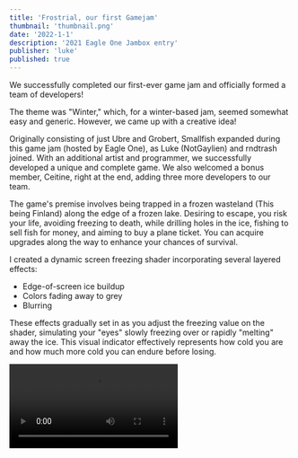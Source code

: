 ```yaml
---
title: 'Frostrial, our first Gamejam'
thumbnail: 'thumbnail.png'
date: '2022-1-1'
description: '2021 Eagle One Jambox entry'
publisher: 'luke'
published: true
---
```


We successfully completed our first-ever game jam and officially formed a team of developers!

The theme was "Winter," which, for a winter-based jam, seemed somewhat easy and generic. However, we came up with a creative idea!

Originally consisting of just Ubre and Grobert, Smallfish expanded during this game jam (hosted by Eagle One), as Luke (NotGaylien) and rndtrash joined. With an additional artist and programmer, we successfully developed a unique and complete game. We also welcomed a bonus member, Ceitine, right at the end, adding three more developers to our team.

<Heading title="The Game?" />

The game's premise involves being trapped in a frozen wasteland (This being Finland) along the edge of a frozen lake. Desiring to escape, you risk your life, avoiding freezing to death, while drilling holes in the ice, fishing to sell fish for money, and aiming to buy a plane ticket. You can acquire upgrades along the way to enhance your chances of survival.

<Heading title="PostProcessing" caption="by Luke" />

I created a dynamic screen freezing shader incorporating several layered effects:

- Edge-of-screen ice buildup
- Colors fading away to grey
- Blurring

These effects gradually set in as you adjust the freezing value on the shader, simulating your "eyes" slowly freezing over or rapidly "melting" away the ice. This visual indicator effectively represents how cold you are and how much more cold you can endure before losing.

<Video src="frosty_pp.mp4" />

<Heading title="Props and Clothing" caption="by Luke" />

For added immersion, I designed custom clothing, No game in s&box up till now has had custom clothing.

While lacking intricate details, these basic clothes can be recolored. Considering the gameplay perspective, the lack of close-up visibility, there wouldnt be a need for details anyway.
<Img src="clothes.png" />

I also handled various props and hard surface models, including fishing rods, tools, the cabin, bench, etc. These models were quickly and efficiently created.
<Img src="props.png" />

<Heading title="Particles" caption="by Luke and Ubre" />

Every good games needs some particles.
So I (Luke) quickly threw some together:

- water particles
- nice stinky and flies particles ( this will help you to find tiny fish you might not be able to notice! )

<Video src="stinky_flies.mp4" />

Lastly, Ubre humorously exclaimed, "HEHEHE HAHAHA WORMS!!!! ARGHHH FIRE FIRE FIRE!!!!"
as he added some worm and fire particles.
